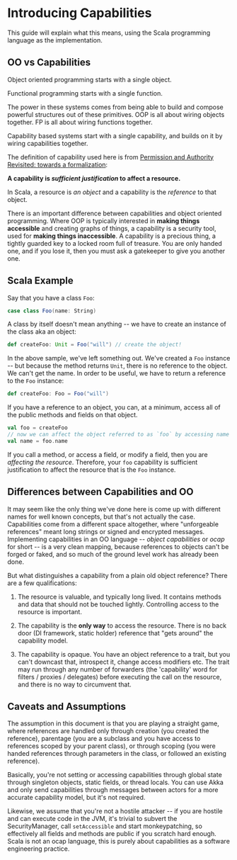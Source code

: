 
# Introducing Capabilities

This guide will explain what this means, using the Scala programming language as the implementation.

## OO vs Capabilities

Object oriented programming starts with a single object.  

Functional programming starts with a single function.  

The power in these systems comes from being able to build and compose powerful structures out of these primitives.  OOP is all about wiring objects together.  FP is all about wiring functions together. 

Capability based systems start with a single capability, and builds on it by wiring capabilities together.  
 
The definition of capability used here is from [Permission and Authority Revisited: towards a formalization](https://ai.google/research/pubs/pub45570):

**A capability is *sufficient justification* to affect a resource.**

In Scala, a resource is *an object* and a capability is the *reference* to that object.
 
There is an important difference between capabilities and object oriented programming.  Where OOP is typically interested in **making things accessible** and creating graphs of things, a capability is a security tool, used for **making things inaccessible**.  A capability is a precious thing, a tightly guarded key to a locked room full of treasure.  You are only handed one, and if you lose it, then you must ask a gatekeeper to give you another one.

## Scala Example

Say that you have a class `Foo`:

```scala
case class Foo(name: String)
```

A class by itself doesn't mean anything -- we have to create an instance of the class aka an object:

```scala
def createFoo: Unit = Foo("will") // create the object!
```

In the above sample, we've left something out. We've created a `Foo` instance -- but because the method returns `Unit`, there is no reference to the object.  We can't get the name.  In order to be useful, we have to return a reference to the `Foo` instance:

```scala
def createFoo: Foo = Foo("will")
```

If you have a reference to an object, you can, at a minimum, access all of the public methods and fields on that object.  

```scala
val foo = createFoo
// now we can affect the object referred to as `foo` by accessing name
val name = foo.name
```

If you call a method, or access a field, or modify a field, then you are *affecting the resource*. Therefore, your `foo` capability is sufficient justification to affect the resource that is the `Foo` instance.

## Differences between Capabilities and OO

It may seem like the only thing we've done here is come up with different names for well known concepts, but that's not actually the case.  Capabilities come from a different space altogether, where "unforgeable references" meant long strings or signed and encrypted messages.  Implementing capabilities in an OO language -- *object capabilities* or *ocap* for short -- is a very clean mapping, because references to objects can't be forged or faked, and so much of the ground level work has already been done.  

But what distinguishes a capability from a plain old object reference?  There are a few qualifications:
 
1. The resource is valuable, and typically long lived.  It contains methods and data that should not be touched lightly.  Controlling access to the resource is important.

2. The capability is the **only way** to access the resource.  There is no back door (DI framework, static holder) reference that "gets around" the capability model.  

3. The capability is opaque.  You have an object reference to a trait, but you can't downcast that, introspect it, change access modifiers etc.  The trait may run through any number of forwarders (the 'capability' word for filters / proxies / delegates) before executing the call on the resource, and there is no way to circumvent that.

## Caveats and Assumptions

The assumption in this document is that you are playing a straight game, where references are handled only through creation (you created the reference), parentage (you are a subclass and you have access to references scoped by your parent class), or through scoping (you were handed references through parameters in the class, or followed an existing reference).  

Basically, you're not setting or accessing capabilities through global state through singleton objects, static fields, or thread locals.  You can use Akka and only send capabilities through messages between actors for a more accurate capability model, but it's not required.

Likewise, we assume that you're not a hostile attacker -- if you are hostile and can execute code in the JVM, it's trivial to subvert the SecurityManager, call `setAccessible` and start monkeypatching, so effectively all fields and methods are public if you scratch hard enough.  Scala is not an ocap language, this is purely about capabilities as a software engineering practice.
